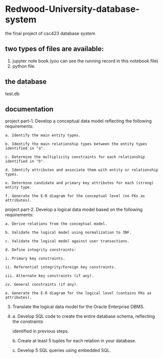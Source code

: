# Redwood-University-database-system
the final project of csc423 database system
## two types of files are available:
1. jupyter note book.(you can see the running record in this notebook file)
2. python file.
## the database
test.db
## documentation
project part-1. Develop a conceptual data model reflecting the following requirements:

    a. Identify the main entity types.
    
    b. Identify the main relationship types between the entity types identified in "a".
    
    c. Determine the multiplicity constraints for each relationship identified in "b".
    
    d. Identify attributes and associate them with entity or relationship types.
    
    e. Determine candidate and primary key attributes for each (strong) entity type.
    
    f. Generate the E-R diagram for the conceptual level (no FKs as attributes).
    
project part-2. Develop a logical data model based on the following requirements:

    a. Derive relations from the conceptual model.
    
    b. Validate the logical model using normalization to 3NF.
    
    c. Validate the logical model against user transactions.
    
    d. Define integrity constraints:
    
    i. Primary key constraints.
    
    ii. Referential integrity/Foreign key constraints.
    
    iii. Alternate key constraints (if any).
    
    iv. General constraints (if any).
    
    e. Generate the E-R diagram for the logical level (contains FKs as attributes).
    
3. Translate the logical data model for the Oracle Enterprise DBMS.
4. 
    a. Develop SQL code to create the entire database schema, reflecting the constraints
    
    identified in previous steps.
    
    b. Create at least 5 tuples for each relation in your database.
    
    c. Develop 5 SQL queries using embedded SQL.
    
